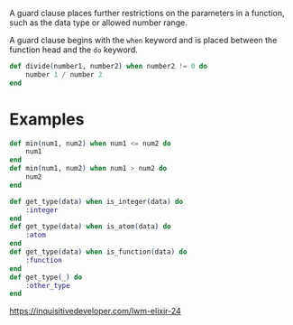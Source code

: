 ﻿
A guard clause places further restrictions on the parameters in a function, such as the data type or allowed number range.

A guard clause begins with the `when` keyword and is placed between the function head and the `do` keyword.

```elixir
def divide(number1, number2) when number2 != 0 do
	number 1 / number 2
end
```
# Examples
```elixir
def min(num1, num2) when num1 <= num2 do
	num1
end
def min(num1, num2) when num1 > num2 do
	num2
end
```
```elixir
def get_type(data) when is_integer(data) do
	:integer
end
def get_type(data) when is_atom(data) do
	:atom
end
def get_type(data) when is_function(data) do
	:function
end
def get_type(_) do
	:other_type
end
```

https://inquisitivedeveloper.com/lwm-elixir-24
